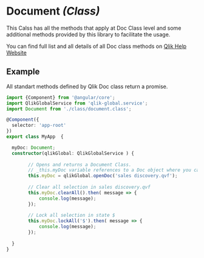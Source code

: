 # Document _(Class)_

This Calss has all the methods that apply at Doc Class level and some additional methods provided by this library to facilitate the usage.

You can find full list and all details of all Doc class methods on [Qlik Help Website](https://help.qlik.com/en-US/sense-developer/April2018/apis/EngineAPI/index.html)

## Example

All standart methods defined by Qlik Doc class return a promise. 

```typescript
import {Component} from '@angular/core';
import QlikGlobalService from 'qlik-global.service';
import Document from './class/document.class';

@Component({
  selector: 'app-root'
})
export class MyApp  {

  myDoc: Document;
  constructor(qlikGlobal: QlikGlobalService ) {
      
        // Opens and returns a Document Class. 
        // _this.myDoc variable references to a Doc object where you can invoke from now on doc class methods.  
        this.myDoc = qlikGlobal.openDoc('sales discovery.qvf');
    
        // Clear all selection in sales discovery.qvf
        this.myDoc.clearAll().then( message => {
            console.log(message);
        });
        
        // Lock all selection in state $ 
        this.myDoc.lockAll('$').then( message => {
            console.log(message);
        });
 
  }
}
```